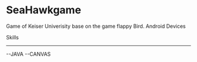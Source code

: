 # SeaHawkgame
Game of Keiser Univerisity base on the game flappy Bird. Android Devices 

Skills
___________________________________________________________________________________________________
--JAVA
--CANVAS
